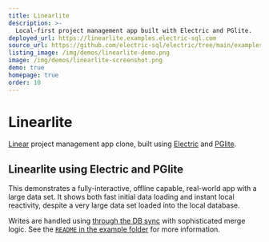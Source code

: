 ```yaml
---
title: Linearlite
description: >-
  Local-first project management app built with Electric and PGlite.
deployed_url: https://linearlite.examples.electric-sql.com
source_url: https://github.com/electric-sql/electric/tree/main/examples/linearlite
listing_image: /img/demos/linearlite-demo.png
image: /img/demos/linearlite-screenshot.png
demo: true
homepage: true
order: 10
---
```


# Linearlite

[Linear](https://linear.app) project management app clone, built using [Electric](/product/electric) and [PGlite](/product/pglite).

<DemoCTAs :demo="$frontmatter" />

## Linearlite using Electric and PGlite

<DemoEmbed :demo="$frontmatter" />

This demonstrates a fully-interactive, offline capable, real-world app with a large data set. It shows both fast initial data loading and instant local reactivity, despite a very large data set loaded into the local database.

Writes are handled using [through the DB sync](/docs/guides/writes#through-the-db) with sophisticated merge logic. See the [`README` in the example folder](https://github.com/electric-sql/electric/tree/main/examples/linearlite) for more information.

<DemoCTAs :demo="$frontmatter" />
